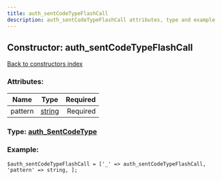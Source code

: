 ```yaml
---
title: auth_sentCodeTypeFlashCall
description: auth_sentCodeTypeFlashCall attributes, type and example
---
```

## Constructor: auth\_sentCodeTypeFlashCall  
[Back to constructors index](index.md)



### Attributes:

| Name     |    Type       | Required |
|----------|:-------------:|---------:|
|pattern|[string](../types/string.md) | Required|



### Type: [auth\_SentCodeType](../types/auth_SentCodeType.md)


### Example:

```
$auth_sentCodeTypeFlashCall = ['_' => auth_sentCodeTypeFlashCall, 'pattern' => string, ];
```